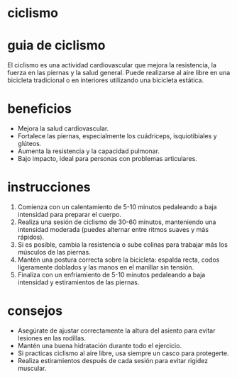 # ciclismo

# guia de ciclismo
El ciclismo es una actividad cardiovascular que mejora la resistencia, la fuerza en las piernas y la salud general. Puede realizarse al aire libre en una bicicleta tradicional o en interiores utilizando una bicicleta estática.

# beneficios
- Mejora la salud cardiovascular.
- Fortalece las piernas, especialmente los cuádriceps, isquiotibiales y glúteos.
- Aumenta la resistencia y la capacidad pulmonar.
- Bajo impacto, ideal para personas con problemas articulares.

# instrucciones
1. Comienza con un calentamiento de 5-10 minutos pedaleando a baja intensidad para preparar el cuerpo.
2. Realiza una sesión de ciclismo de 30-60 minutos, manteniendo una intensidad moderada (puedes alternar entre ritmos suaves y más rápidos).
3. Si es posible, cambia la resistencia o sube colinas para trabajar más los músculos de las piernas.
4. Mantén una postura correcta sobre la bicicleta: espalda recta, codos ligeramente doblados y las manos en el manillar sin tensión.
5. Finaliza con un enfriamiento de 5-10 minutos pedaleando a baja intensidad y estiramientos de las piernas.

# consejos
- Asegúrate de ajustar correctamente la altura del asiento para evitar lesiones en las rodillas.
- Mantén una buena hidratación durante todo el ejercicio.
- Si practicas ciclismo al aire libre, usa siempre un casco para protegerte.
- Realiza estiramientos después de cada sesión para evitar rigidez muscular.
